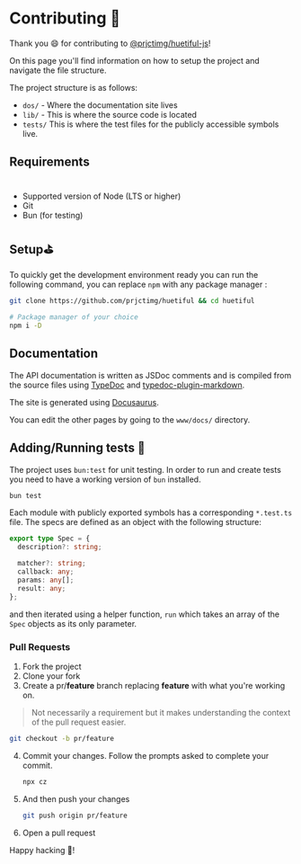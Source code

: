 # Contributing 💙

Thank you :smile: for contributing to [@prjctimg/huetiful-js](https://github.com/prjctimg/huetiful)!

On this page you'll find information on how to setup the project and navigate the file structure.

The project structure is as follows:

- `dos/` - Where the documentation site lives
- `lib/` - This is where the source code is located
- `tests/` This is where the test files for the publicly accessible symbols live.

## Requirements

#

- Supported version of Node (LTS or higher)
- Git
- Bun (for testing)

## Setup⛳

To quickly get the development environment ready you can run the following command, you can replace `npm` with any package manager :

```sh
git clone https://github.com/prjctimg/huetiful && cd huetiful

# Package manager of your choice
npm i -D
```

## Documentation

The API documentation is written as JSDoc comments and is compiled from the source files using [TypeDoc][typedoc] and [typedoc-plugin-markdown][markdown-plugin].

The site is generated using [Docusaurus](https://docusaurus.io).

You can edit the other pages by going to the `www/docs/` directory.

## Adding/Running tests 🧪

The project uses `bun:test` for unit testing. In order to run and create tests you need to have a working version of `bun` installed.

```sh
bun test

```

Each module with publicly exported symbols has a corresponding `*.test.ts` file. The specs are defined as an object with the following structure:

```ts
export type Spec = {
  description?: string;

  matcher?: string;
  callback: any;
  params: any[];
  result: any;
};
```

and then iterated using a helper function, `run` which takes an array of the `Spec` objects as its only parameter.

### Pull Requests

1. Fork the project
2. Clone your fork
3. Create a pr/**feature** branch replacing **feature** with what you're working on.

> Not necessarily a requirement but it makes understanding the context of the pull request easier.

```sh
git checkout -b pr/feature
```

4. Commit your changes. Follow the prompts asked to complete your commit.

   ```sh
   npx cz
   ```

5. And then push your changes

   ```sh
   git push origin pr/feature
   ```

6. Open a pull request

Happy hacking 🚀!

[typedoc]:[https://npmjs.com/package/typedoc]
[markdown-plugin]:[https://npmjs.com/package/typedoc-plugin-markdown]

